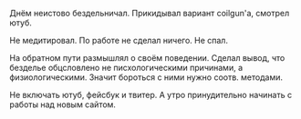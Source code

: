 Днём неистово бездельничал.
Прикидывал вариант coilgun'а, смотрел ютуб.

Не медитировал. По работе не сделал ничего. Не спал.

На обратном пути размышлял о своём поведении. Сделал вывод, что безделье обцсловлено не писхологическими причинами, а физиологическими. Значит бороться с ними нужно соотв. методами.

Не включать ютуб, фейсбук и твитер. А утро принудительно начинать с работы над новым сайтом.